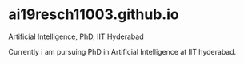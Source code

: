 # ai19resch11003.github.io
Artificial Intelligence, PhD, IIT Hyderabad

Currently i am pursuing PhD in Artificial Intelligence at IIT hyderabad.
